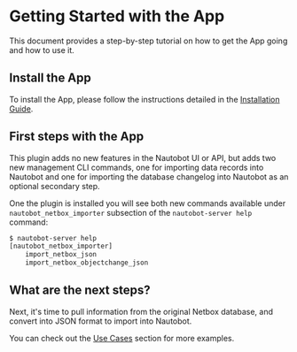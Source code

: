 # Getting Started with the App

This document provides a step-by-step tutorial on how to get the App going and how to use it.

## Install the App

To install the App, please follow the instructions detailed in the [Installation Guide](../admin/install.md).

## First steps with the App

This plugin adds no new features in the Nautobot UI or API, but adds two new management CLI commands, one for importing data records into Nautobot and one for importing the database changelog into Nautobot as an optional secondary step.

One the plugin is installed you will see both new commands available under `nautobot_netbox_importer` subsection of the `nautobot-server help` command:

```bash
$ nautobot-server help
[nautobot_netbox_importer]
    import_netbox_json
    import_netbox_objectchange_json
```

## What are the next steps?

Next, it's time to pull information from the original Netbox database, and convert into JSON format to import into Nautobot.

You can check out the [Use Cases](app_use_cases.md) section for more examples.
